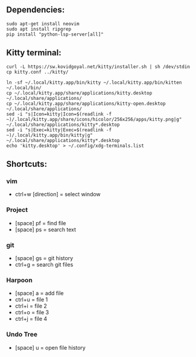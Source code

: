 
## Dependencies:
```
sudo apt-get install neovim
sudo apt install ripgrep
pip install "python-lsp-server[all]"
```

## Kitty terminal:
```
curl -L https://sw.kovidgoyal.net/kitty/installer.sh | sh /dev/stdin
cp kitty.conf ../kitty/

ln -sf ~/.local/kitty.app/bin/kitty ~/.local/kitty.app/bin/kitten ~/.local/bin/
cp ~/.local/kitty.app/share/applications/kitty.desktop ~/.local/share/applications/
cp ~/.local/kitty.app/share/applications/kitty-open.desktop ~/.local/share/applications/
sed -i "s|Icon=kitty|Icon=$(readlink -f ~)/.local/kitty.app/share/icons/hicolor/256x256/apps/kitty.png|g" ~/.local/share/applications/kitty*.desktop
sed -i "s|Exec=kitty|Exec=$(readlink -f ~)/.local/kitty.app/bin/kitty|g" ~/.local/share/applications/kitty*.desktop
echo 'kitty.desktop' > ~/.config/xdg-terminals.list
```

## Shortcuts:
### vim
- ctrl+w [direction] = select window

### Project
- [space] pf = find file
- [space] ps = search text

### git
- [space] gs = git history
- ctrl+g = search git files

### Harpoon
- [space] a = add file
- ctrl+u = file 1
- ctrl+i = file 2
- ctrl+o = file 3
- ctrl+j = file 4

### Undo Tree
- [space] u = open file history
